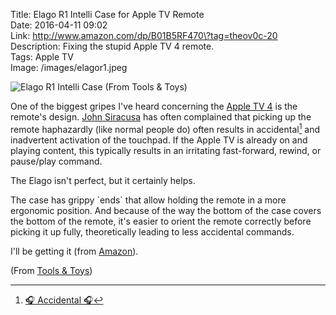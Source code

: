 Title: Elago R1 Intelli Case for Apple TV Remote  
Date: 2016-04-11 09:02  
Link: http://www.amazon.com/dp/B01B5RF470\?tag=theov0c-20    
Description: Fixing the stupid Apple TV 4 remote.  
Tags: Apple TV  
Image: /images/elagor1.jpeg  

![Elago R1 Intelli Case (From Tools & Toys)][1]

One of the biggest gripes I've heard concerning the [Apple TV 4][2] is the remote's design. [John Siracusa][3] has often complained that picking up the remote haphazardly (like normal people do) often results in accidental[^1] and inadvertent activation of the touchpad. If the Apple TV is already on and playing content, this typically results in an irritating fast-forward, rewind, or pause/play command.

The Elago isn't perfect, but it certainly helps.

The case has grippy \`ends\` that allow holding the remote in a more ergonomic position. And because of the way the bottom of the case covers the bottom of the remote, it's easier to orient the remote correctly before picking it up fully, theoretically leading to less accidental commands.

I'll be getting it (from [Amazon][4]).

(From [Tools & Toys][5])

[^1]:[ 🎧 Accidental 🎧][a]

[a]: https://www.youtube.com/watch?v=iCXItGrjqrw "ATP Theme Song" 

[1]: /images/elagor1.jpeg "Elago R1 Intelli Case (From Tools & Toys)"
[2]: /2015/11/3/apple-tv-4-iteration-not-revolution "My review of the Apple TV 4"
[3]: https://twitter.com/search?q=%40siracusa%20%22Apple%20TV%22%20remote&src=typd "Twitter search for Siracusa's unhappiness with the Apple TV 4 remote"
[4]: http://www.amazon.com/dp/B01B5RF470?tag=theov0c-20 "Elago R1 on Amazon"
[5]: http://toolsandtoys.net/elago-r1-intelli-case-for-apple-tv-remote/ "Source post on Tools & Toys"